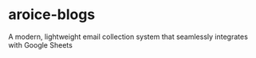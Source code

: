 # aroice-blogs
 A modern, lightweight email collection system that seamlessly integrates with Google Sheets
